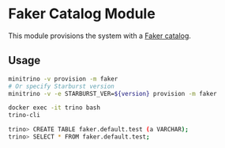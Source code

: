 # Faker Catalog Module

This module provisions the system with a [Faker
catalog](https://docs.starburst.io/latest/connector/faker.html).

## Usage

```sh
minitrino -v provision -m faker
# Or specify Starburst version
minitrino -v -e STARBURST_VER=${version} provision -m faker

docker exec -it trino bash 
trino-cli

trino> CREATE TABLE faker.default.test (a VARCHAR);
trino> SELECT * FROM faker.default.test;
```

